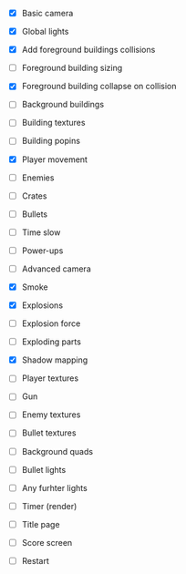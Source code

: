 - [x] Basic camera 
- [x] Global lights

- [x] Add foreground buildings collisions
- [ ] Foreground building sizing
- [x] Foreground building collapse on collision
- [ ] Background buildings
- [ ] Building textures
- [ ] Building popins

- [x] Player movement
- [ ] Enemies
- [ ] Crates
- [ ] Bullets
- [ ] Time slow
- [ ] Power-ups
- [ ] Advanced camera

- [x] Smoke
- [x] Explosions 
- [ ] Explosion force
- [ ] Exploding parts

- [x] Shadow mapping
- [ ] Player textures
- [ ] Gun
- [ ] Enemy textures
- [ ] Bullet textures
- [ ] Background quads
- [ ] Bullet lights
- [ ] Any furhter lights

- [ ] Timer (render)

- [ ] Title page
- [ ] Score screen
- [ ] Restart
